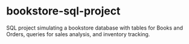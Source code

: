 # bookstore-sql-project
SQL project simulating a bookstore database with tables for Books and Orders, queries for sales analysis, and inventory tracking.
